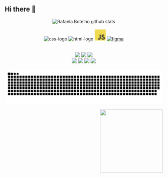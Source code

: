 ## Hi there 👋

<!--
**Rai123100/Rai123100** is a ✨ _special_ ✨ repository because its `README.md` (this file) appears on your GitHub profile.

Here are some ideas to get you started:

- 🔭 I’m currently working on ...
- 🌱 I’m currently learning ...
- 👯 I’m looking to collaborate on ...
- 🤔 I’m looking for help with ...
- 💬 Ask me about ...
- 📫 How to reach me: ...
- 😄 Pronouns: ...
- ⚡ Fun fact: ...
-->
<div align="center">
  <img width="49%" height="195px" src="https://github-readme-stats.vercel.app/api?username=Rai123100&show_icons=true&count_private=true&hide_border=true&title_color=ff91a4&theme=radical"
alt="Rafaela Botelho github stats" />
</div>

<div  align="center"><br>
 <img src="https://res.cloudinary.com/nico1711/image/upload/c_scale,h_30/v1598849661/css_jtfcoz.png" alt="css-logo" height="40">
 <img src="https://res.cloudinary.com/nico1711/image/upload/c_scale,h_30/v1598850235/html_1_whl9rj.png" alt="html-logo" height="40">
 <a href="https://developer.mozilla.org/en-US/docs/Web/JavaScript"><img alt="JavaScript" title="JavaScript" src="https://raw.githubusercontent.com/github/explore/80688e429a7d4ef2fca1e82350fe8e3517d3494d/topics/javascript/javascript.png" height="35"></a>
  <a href="https://www.figma.com/" target="_blank"><img src="https://raw.githubusercontent.com/rahul-jha98/github_readme_icons/main/language_and_tools/square/figma/figma.svg" alt="figma" height='40'/> </a>
</div><br>

<div align="center"><br>
 <a href="https://github.com/Rai123100" target="_blank"><img src="https://img.shields.io/badge/GitHub-100000?style=for-the-badge&logo=github&logoColor=white"/></a>
 <a href="https://www.linkedin.com/in/rai-carvalho-849191300/" target="_blank"><img src="https://img.shields.io/badge/-LinkedIn-%230077B5?style=for-the-badge&logo=linkedin&logoColor=white" target="_blank"></a>
 <a href = "mailto:raicarvalho343@gmail.com"><img src="https://img.shields.io/badge/-Gmail-%23333?style=for-the-badge&logo=gmail&logoColor=white" target="_blank"></a>
</div>

<div align="center">
 <a href = "https://www.cloudskillsboost.google/public_profiles/44e5c031-3fc8-49b7-a197-4f28d8c08291"><img src="https://img.shields.io/badge/Google_Cloud-4285F4?style=for-the-badge&logo=google-cloud&logoColor=white" target="_blank"></a>
 <a href = "https://www.credly.com/users/rai-carvalho"><img src="https://img.shields.io/badge/Amazon_AWS-232F3E?style=for-the-badge&logo=amazon-aws&logoColor=white" target="_blank"></a>
 <a href = "https://www.netacad.com/pt/profile?&tab=profile"><img src="https://img.shields.io/badge/CISCO-1BA0D7?style=for-the-badge&logo=cisco&logoColor=white" target="_blank"></a>
 <a href = "https://www.figma.com/design/M1EAE0Usee4CJbSxEDfVst/Untitled?node-id=0-1&node-type=CANVAS"><img src="https://img.shields.io/badge/Figma-F24E1E?style=for-the-badge&logo=figma&logoColor=white" target="_blank"></a>
</div><br>

<div align="center">
  <picture>
  <source media="(prefers-color-scheme: dark blue)" srcset="https://raw.githubusercontent.com/Rai123100/Rai123100/output/github-contribution-grid-snake-dark.svg">
  <source media="(prefers-color-scheme: dark blue)" srcset="https://raw.githubusercontent.com/Rai123100/Rai123100/output/github-contribution-grid-snake.svg">
  <img alt="github contribution grid snake animation" src="https://raw.githubusercontent.com/Rai123100/Rai123100/output/github-contribution-grid-snake.svg">
   </picture>
</div>

<a href="#"><img align="right" src="https://github.com/blackcater/blackcater/raw/main/images/banner.gif" width="200 " height="200" /></a>
